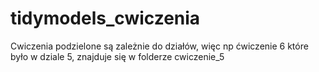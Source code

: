 # tidymodels_cwiczenia
Cwiczenia podzielone są zależnie do działów, więc np ćwiczenie 6 które było w dziale 5, znajduje się w folderze cwiczenie_5
